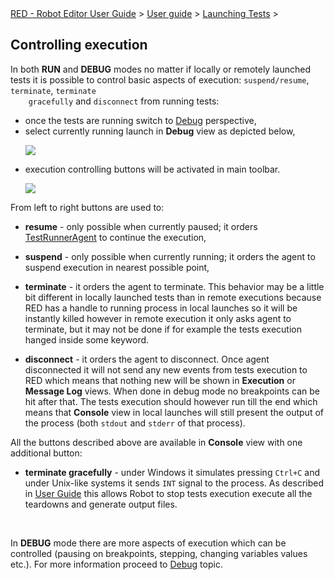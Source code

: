 <html>
<head>
<link href="PLUGINS_ROOT/org.robotframework.ide.eclipse.main.plugin.doc.user/help/style.css" rel="stylesheet" type="text/css"/>
</head>
<body>
<a href="index.html">RED - Robot Editor User Guide</a> &gt; <a href="user_guide/user_guide.html">User guide</a> &gt; <a href="user_guide/launching.html">Launching Tests</a> &gt; 
	<h2>Controlling execution</h2>
<p>In both <b>RUN</b> and <b>DEBUG</b> modes no matter if locally or remotely launched tests it is possible to 
	control basic aspects of execution: <code>suspend/resume</code>, <code>terminate</code>, <code>terminate 
	gracefully</code> and <code>disconnect</code> from running tests:
	</p>
<ul>
<li>once the tests are running switch to <a class="command" href="javascript:executeCommand('org.eclipse.ui.perspectives.showPerspective(org.eclipse.ui.perspectives.showPerspective.perspectiveId=org.eclipse.debug.ui.DebugPerspective)')">
			Debug</a> perspective,
		</li>
<li>select currently running launch in <b>Debug</b> view as depicted below,
		<p><img src="images/ui_launch_selection.png"/></p>
</li>
<li>execution controlling buttons will be activated in main toolbar.
		<p><img src="images/ui_control_execution.png"/></p>
</li>
</ul>
<p>From left to right buttons are used to:
	</p>
<ul>
<li><b>resume</b> - only possible when currently paused; it orders <a href="red_agent.html">TestRunnerAgent</a>
		to continue the execution,
		<p></p></li>
<li><b>suspend</b> - only possible when currently running; it orders the agent to suspend execution in nearest
		possible point,
		<p></p></li>
<li><b>terminate</b> - it orders the agent to terminate. This behavior may be a little bit different in locally 
		launched tests than in remote executions because RED has a handle to running process in local launches so it will be 
		instantly killed however in remote execution it only asks agent to terminate, but it may not be done if 
		for example the tests execution hanged inside some keyword.
		<p></p></li>
<li><b>disconnect</b> - it orders the agent to disconnect. Once agent disconnected it will not send any new
		events from tests execution to RED which means that nothing new will be shown in <b>Execution</b> or 
		<b>Message Log</b> views. When done in debug mode no breakpoints can be hit after that. The tests execution 
		should however run till the end which means that <b>Console</b> view in local launches will still present
		the output of the process (both <code>stdout</code> and <code>stderr</code> of that process).
		</li>
</ul>
<p>All the buttons described above are available in <b>Console</b> view with one additional button:
	</p>
<ul>
<li><b>terminate gracefully</b> - under Windows it simulates pressing <code>Ctrl+C</code> and under Unix-like 
	   systems it sends <code>INT</code> signal to the process. As described in <a class="external" href="http://robotframework.org/robotframework/latest/RobotFrameworkUserGuide.html#stopping-test-execution-gracefully" target="_blank">
	   User Guide</a> this allows Robot to stop tests execution execute all the teardowns and generate 
	   output files.
	   </li>
</ul>
<br/>
<p>In <b>DEBUG</b> mode there are more aspects of execution which can be controlled (pausing on breakpoints,
	stepping, changing variables values etc.). For more information proceed to <a href="debug.html">Debug</a> topic.
	</p>
<br/>
</body>
</html>